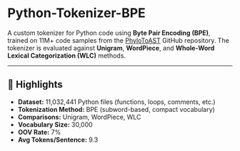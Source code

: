 # Python-Tokenizer-BPE

A custom tokenizer for Python code using **Byte Pair Encoding (BPE)**, trained on 11M+ code samples from the [PhyloToAST](https://github.com/smdabdoub/phylotoast) GitHub repository. The tokenizer is evaluated against **Unigram**, **WordPiece**, and **Whole-Word Lexical Categorization (WLC)** methods.

---

## 📌 Highlights

- **Dataset:** 11,032,441 Python files (functions, loops, comments, etc.)
- **Tokenization Method:** BPE (subword-based, compact vocabulary)
- **Comparisons:** Unigram, WordPiece, WLC
- **Vocabulary Size:** 30,000  
- **OOV Rate:** 7%  
- **Avg Tokens/Sentence:** 9.3  


